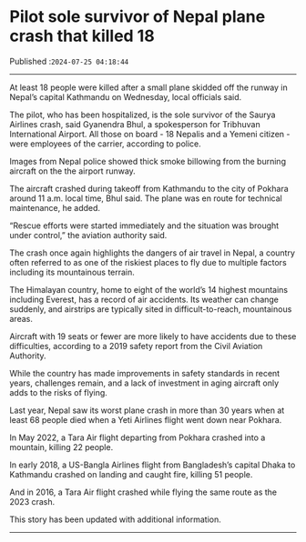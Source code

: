 # Pilot sole survivor of Nepal plane crash that killed 18

Published :`2024-07-25 04:18:44`

---

At least 18 people were killed after a small plane skidded off the runway in Nepal’s capital Kathmandu on Wednesday, local officials said.

The pilot, who has been hospitalized, is the sole survivor of the Saurya Airlines crash, said Gyanendra Bhul, a spokesperson for Tribhuvan International Airport. All those on board - 18 Nepalis and a Yemeni citizen - were employees of the carrier, according to police.

Images from Nepal police showed thick smoke billowing from the burning aircraft on the the airport runway.

The aircraft crashed during takeoff from Kathmandu to the city of Pokhara around 11 a.m. local time, Bhul said. The plane was en route for technical maintenance, he added.

“Rescue efforts were started immediately and the situation was brought under control,” the aviation authority said.

The crash once again highlights the dangers of air travel in Nepal, a country often referred to as one of the riskiest places to fly due to multiple factors including its mountainous terrain.

The Himalayan country, home to eight of the world’s 14 highest mountains including Everest, has a record of air accidents. Its weather can change suddenly, and airstrips are typically sited in difficult-to-reach, mountainous areas.

Aircraft with 19 seats or fewer are more likely to have accidents due to these difficulties, according to a 2019 safety report from the Civil Aviation Authority.

While the country has made improvements in safety standards in recent years, challenges remain, and a lack of investment in aging aircraft only adds to the risks of flying.

Last year, Nepal saw its worst plane crash in more than 30 years when at least 68 people died when a Yeti Airlines flight went down near Pokhara.

In May 2022, a Tara Air flight departing from Pokhara crashed into a mountain, killing 22 people.

In early 2018, a US-Bangla Airlines flight from Bangladesh’s capital Dhaka to Kathmandu crashed on landing and caught fire, killing 51 people.

And in 2016, a Tara Air flight crashed while flying the same route as the 2023 crash.

This story has been updated with additional information.

---

